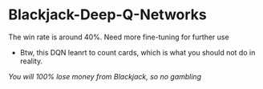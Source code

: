 # Blackjack-Deep-Q-Networks

The win rate is around 40%. Need more fine-tuning for further use

- Btw, this DQN leanrt to count cards, which is what you should not do in reality.

*You will 100% lose money from Blackjack, so no gambling*
